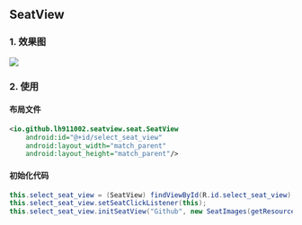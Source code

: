 ## SeatView

### 1.	效果图

![](https://ww1.sinaimg.cn/large/006tKfTcgy1fcvsn2dtudj30ce0kydhc.jpg)



### 2. 使用

#### 布局文件

```xml
<io.github.lh911002.seatview.seat.SeatView
    android:id="@+id/select_seat_view"
    android:layout_width="match_parent"
    android:layout_height="match_parent"/>
```

#### 初始化代码

```java
this.select_seat_view = (SeatView) findViewById(R.id.select_seat_view);
this.select_seat_view.setSeatClickListener(this);
this.select_seat_view.initSeatView("Github", new SeatImages(getResources()),querySeatMap());
```